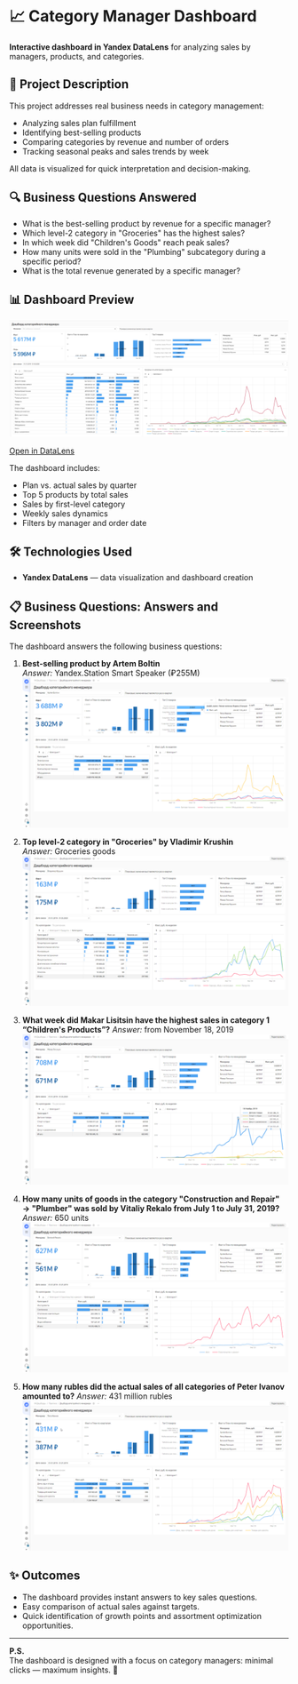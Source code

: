 # 📈 Category Manager Dashboard

**Interactive dashboard in Yandex DataLens** for analyzing sales by managers, products, and categories.

## 🧠 Project Description
This project addresses real business needs in category management:
- Analyzing sales plan fulfillment
- Identifying best-selling products
- Comparing categories by revenue and number of orders
- Tracking seasonal peaks and sales trends by week

All data is visualized for quick interpretation and decision-making.

## 🔍 Business Questions Answered
- What is the best-selling product by revenue for a specific manager?
- Which level-2 category in "Groceries" has the highest sales?
- In which week did "Children's Goods" reach peak sales?
- How many units were sold in the "Plumbing" subcategory during a specific period?
- What is the total revenue generated by a specific manager?

## 📊 Dashboard Preview

![Dashboard Preview](img/dashboard_preview.png)

[Open in DataLens](https://datalens.yandex.cloud/s1vfz4takng8e?_no_controls=1&_lang=en)

The dashboard includes:
- Plan vs. actual sales by quarter
- Top 5 products by total sales
- Sales by first-level category
- Weekly sales dynamics
- Filters by manager and order date

## 🛠 Technologies Used
- **Yandex DataLens** — data visualization and dashboard creation

## 📋 Business Questions: Answers and Screenshots

The dashboard answers the following business questions:

1. **Best-selling product by Artem Boltin**  
   _Answer:_ Yandex.Station Smart Speaker (₽255M)  
   ![Answer Screenshot 1](img/answer_1.png)

2. **Top level-2 category in "Groceries" by Vladimir Krushin**  
   _Answer:_ Groceries goods 
   ![Answer Screenshot 2](img/answer_2.png)

3. **What week did Makar Lisitsin have the highest sales in category 1 “Children's Products”?**
    _Answer:_ from November 18, 2019
    ![Answer Screenshot 3](img/answer_3.png)

4. **How many units of goods in the category "Construction and Repair" → "Plumber" was sold by Vitaliy Rekalo from July 1 to July 31, 2019?**
    _Answer:_ 650 units
    ![Answer Screenshot 4](img/answer_4.png)

5. **How many rubles did the actual sales of all categories of Peter Ivanov amounted to?**
    _Answer:_ 431 million rubles
    ![Answer Screenshot 5](img/answer_5.png)

## ✨ Outcomes
- The dashboard provides instant answers to key sales questions.
- Easy comparison of actual sales against targets.
- Quick identification of growth points and assortment optimization opportunities.

---

**P.S.**  
The dashboard is designed with a focus on category managers: minimal clicks — maximum insights. 🎯
